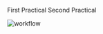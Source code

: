 First Practical
Second Practical

![workflow](https://github.com/<UserName>/<RepositoryName>/actions/workflows/main.yml/badge.svg)
